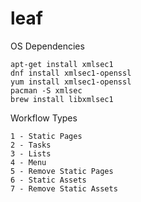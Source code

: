 # leaf

OS Dependencies

```
apt-get install xmlsec1
dnf install xmlsec1-openssl
yum install xmlsec1-openssl
pacman -S xmlsec
brew install libxmlsec1
```

Workflow Types

```
1 - Static Pages
2 - Tasks
3 - Lists
4 - Menu
5 - Remove Static Pages
6 - Static Assets
7 - Remove Static Assets
```